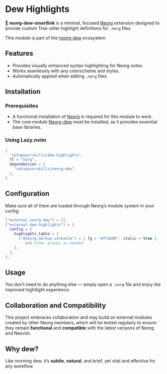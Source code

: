 # Dew Highlights

🌿 **neorg-dew-smartlink** is a minimal, focused [Neorg](https://github.com/nvim-neorg/neorg) extension designed to provide custom Tree-sitter highlight definitions for `.norg` files.

This module is part of the [neorg-dew](https://github.com/setupyourskills/neorg-dew) ecosystem.

## Features

- Provides visually enhanced syntax highlighting for Neorg notes.
- Works seamlessly with any colorscheme and styles.
- Automatically applied when editing `.norg` files.

## Installation

### Prerequisites

- A functional installation of [Neorg](https://github.com/nvim-neorg/neorg) is required for this module to work.
- The core module [Neorg-dew](https://github.com/setupyourskills/neorg-dew) must be installed, as it provides essential base libraries.

### Using Lazy.nvim

```lua
{
  "setupyourskills/dew-highlights",
  ft = "norg",
  dependencies = {
    "setupyourskills/neorg-dew",
  },
}
```

## Configuration

Make sure all of them are loaded through Neorg’s module system in your config:

```lua
["external.neorg-dew"] = {},
["external.dew-highlights"] = {
  config = {
    highlights_table = {
      ["@neorg.markup.verbatim"] = { fg = "#ffab00", italic = true }, -- Customize highlight groups here
      -- Add other groups as needed
    },
  },
},
```

## Usage

You don’t need to do anything else — simply open a `.norg` file and enjoy the improved hightlight experience.

## Collaboration and Compatibility

This project embraces collaboration and may build on external modules created by other Neorg members, which will be tested regularly to ensure they remain **functional** and **compatible** with the latest versions of Neorg and Neovim.  

## Why **dew**?

Like morning dew, it’s **subtle**, **natural**, and brief, yet vital and effective for any workflow.
